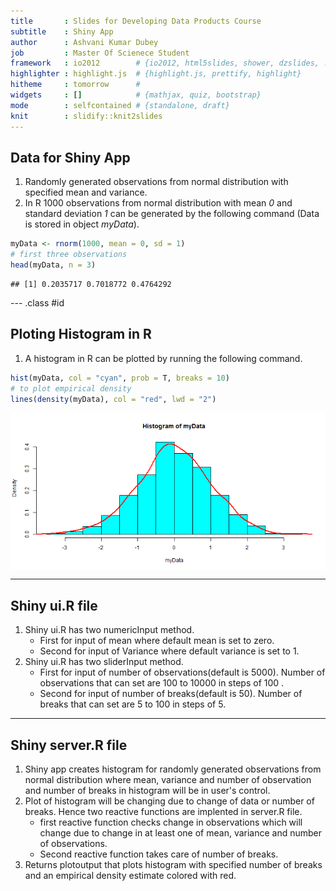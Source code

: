 ```yaml
---
title       : Slides for Developing Data Products Course
subtitle    : Shiny App
author      : Ashvani Kumar Dubey
job         : Master Of Scienece Student
framework   : io2012        # {io2012, html5slides, shower, dzslides, ...}
highlighter : highlight.js  # {highlight.js, prettify, highlight}
hitheme     : tomorrow      # 
widgets     : []            # {mathjax, quiz, bootstrap}
mode        : selfcontained # {standalone, draft}
knit        : slidify::knit2slides
---      
```


## Data for Shiny App

1. Randomly generated observations from normal distribution with specified mean and variance.   
2. In R 1000 observations from normal distribution with mean *0* and standard deviation *1* can be generated by the following command (Data is stored in object *myData*).  


```r
myData <- rnorm(1000, mean = 0, sd = 1)
# first three observations
head(myData, n = 3)
```

```
## [1] 0.2035717 0.7018772 0.4764292
```

--- .class #id 

## Ploting Histogram in R   

1. A histogram in R can be plotted by running the following command.

```r
hist(myData, col = "cyan", prob = T, breaks = 10)
# to plot empirical density
lines(density(myData), col = "red", lwd = "2")
```

<img src="assets/fig/unnamed-chunk-2-1.png" title="plot of chunk unnamed-chunk-2" alt="plot of chunk unnamed-chunk-2" style="display: block; margin: auto;" />

---    

## Shiny ui.R file  
1. Shiny ui.R has two numericInput method.   
   - First for input of mean where default mean is set to zero.   
   - Second for input of Variance where default variance is set to 1.  
2. Shiny ui.R has two sliderInput method.   
   - First for input of number of observations(default is 5000). Number of observations that can set are 100 to 10000 in steps of 100 .
   - Second for input of number of breaks(default is 50). Number of breaks that can set are 5 to 100 in steps of 5.  

---   

## Shiny server.R file   

1. Shiny app creates histogram for randomly generated observations from normal distribution where mean, variance and number of observation and number of breaks in histogram will be in user's control.    
2. Plot of histogram will be changing due to change of data or number of breaks. Hence two reactive functions are implented in server.R file.   
   - first reactive function checks change in observations which will change due to change in at least one of mean, variance and number of observations.
   - Second reactive function takes care of number of breaks.   
3. Returns plotoutput that plots histogram with specified number of breaks and an empirical density estimate colored with red.    
